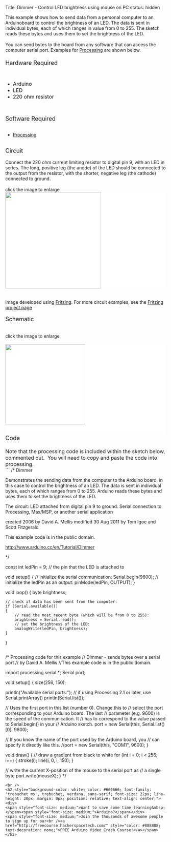 Title: Dimmer - Control LED brightness using mouse on PC
status: hidden

This example shows how to send data from a personal computer to an Arduinoboard to control the brightness of an LED. The data is sent in individual bytes, each of which ranges in value from 0 to 255. The sketch reads these bytes and uses them to set the brightness of the LED.<br />
<br />
You can send bytes to the board from any software that can access the computer serial port. Examples for <a href="http://www.processing.org/">Processing</a> are shown below.<br />
<span style="font-size: large;"><br /></span>
<span style="font-size: large;">Hardware Required</span><br />
<div>
<span style="font-size: medium;"></span><br />
<ul>
<li><span style="font-size: medium;">Arduino&nbsp;</span></li>
<li><span style="font-size: medium;">LED</span></li>
<li><span style="font-size: medium;">220 ohm resistor</span></li>
</ul>
<br />
<div>
<br />
<span style="font-size: large;">Software Required</span><br />
<div>
<br />
<ul>
<li><a href="http://www.processing.org/">Processing</a></li>
</ul>
</div>
<div>
<br />
<span style="font-size: large;">Circuit</span><br />
<br />
Connect the 220 ohm current limiting resistor to digital pin 9, with an LED in series. The long, positive leg (the anode) of the LED should be connected to the output from the resistor, with the shorter, negative leg (the cathode) connected to ground.</div>
<div>
<br />
<div class="circuit" style="box-sizing: border-box; direction: ltr; margin: 0px; padding: 0px;">
click the image to enlarge<br />
<div style="background-color: white; box-sizing: border-box; color: #4f4e4e; direction: ltr; font-family: 'TyponineSans Regular 18', 'Lucida Grande', Lucida, Verdana, sans-serif; font-size: 18px; line-height: 31.5px; margin: 0px; padding: 0px;">
<a class="urllink" href="https://www.arduino.cc/en/uploads/Tutorial/dimmer-circuit3.png" rel="nofollow" style="box-sizing: border-box; color: #00979c; line-height: inherit; text-decoration: none;"><img  src="https://www.arduino.cc/en/uploads/Tutorial/dimmer-circuit3.png" style="border: none; box-sizing: border-box; display: inline-block; vertical-align: middle;" title="" width="300px" /></a></div>
<br />
<br />
image developed using <a href="http://www.fritzing.org/">Fritzing</a>. For more circuit examples, see the <a href="http://fritzing.org/projects/">Fritzing project page</a><br />
<br />
<span style="font-size: large;">Schematic</span><br />
<br />
<br />
click the image to enlarge</div>
<div class="circuit" style="box-sizing: border-box; direction: ltr; margin: 0px; padding: 0px;">
<br />
<div style="background-color: white; box-sizing: border-box; color: #4f4e4e; direction: ltr; font-family: 'TyponineSans Regular 18', 'Lucida Grande', Lucida, Verdana, sans-serif; font-size: 18px; line-height: 31.5px; margin: 0px; padding: 0px;">
<a class="urllink" href="https://www.arduino.cc/en/uploads/Tutorial/simplefade_pin9_schem.png" rel="nofollow" style="box-sizing: border-box; color: #00979c; line-height: inherit; text-decoration: none;"><img  src="https://www.arduino.cc/en/uploads/Tutorial/simplefade_pin9_schem.png" style="border: none; box-sizing: border-box; display: inline-block; vertical-align: middle;" title="" width="250px" /></a></div>
<div style="background-color: white; box-sizing: border-box; color: #4f4e4e; direction: ltr; font-family: 'TyponineSans Regular 18', 'Lucida Grande', Lucida, Verdana, sans-serif; font-size: 18px; line-height: 31.5px; margin: 0px; padding: 0px;">
<br /></div>
</div>
<span style="font-size: large;">Code</span><br />
<span style="font-size: large;"><br /></span></div>
</div>
</div>
<div>
<span style="font-size: medium;">Note that the processing code is included within the sketch below, commented out. &nbsp;You will need to copy and paste the code into processing.&nbsp;</span></div>
```
/*
  Dimmer

 Demonstrates the sending data from the computer to the Arduino board,
 in this case to control the brightness of an LED.  The data is sent
 in individual bytes, each of which ranges from 0 to 255.  Arduino
 reads these bytes and uses them to set the brightness of the LED.

 The circuit:
 LED attached from digital pin 9 to ground.
 Serial connection to Processing, Max/MSP, or another serial application

 created 2006
 by David A. Mellis
 modified 30 Aug 2011
 by Tom Igoe and Scott Fitzgerald

 This example code is in the public domain.

 http://www.arduino.cc/en/Tutorial/Dimmer

 */

const int ledPin = 9;      // the pin that the LED is attached to

void setup()
{
	// initialize the serial communication:
	Serial.begin(9600);
	// initialize the ledPin as an output:
	pinMode(ledPin, OUTPUT);
}

void loop()
{
	byte brightness;

	// check if data has been sent from the computer:
	if (Serial.available())
	{
		// read the most recent byte (which will be from 0 to 255):
		brightness = Serial.read();
		// set the brightness of the LED:
		analogWrite(ledPin, brightness);
	}
}
```

```

/* Processing code for this example
 // Dimmer - sends bytes over a serial port
 // by David A. Mellis
 //This example code is in the public domain.

 import processing.serial.*;
 Serial port;

 void setup() {
 size(256, 150);

 println("Available serial ports:");
 // if using Processing 2.1 or later, use Serial.printArray()
 println(Serial.list());

 // Uses the first port in this list (number 0).  Change this to
 // select the port corresponding to your Arduino board.  The last
 // parameter (e.g. 9600) is the speed of the communication.  It
 // has to correspond to the value passed to Serial.begin() in your
 // Arduino sketch.
 port = new Serial(this, Serial.list()[0], 9600);

 // If you know the name of the port used by the Arduino board, you
 // can specify it directly like this.
 //port = new Serial(this, "COM1", 9600);
 }

 void draw() {
 // draw a gradient from black to white
 for (int i = 0; i < 256; i++) {
 stroke(i);
 line(i, 0, i, 150);
 }

 // write the current X-position of the mouse to the serial port as
 // a single byte
 port.write(mouseX);
 }
 */
 ```
<br />
<h2 style="background-color: white; color: #666666; font-family: 'trebuchet ms', trebuchet, verdana, sans-serif; font-size: 22px; line-height: 20px; margin: 0px; position: relative; text-align: center;">
<div>
<span style="font-size: medium;">Want to save some time learning&nbsp;</span><span style="font-size: medium;">Arduino?</span></div>
<span style="font-size: medium;">Join the thousands of awesome people to sign up for our<br /><a href="http://freecourse.hackerspacetech.com/" style="color: #888888; text-decoration: none;">FREE Arduino Video Crash Course!</a></span></h2>
